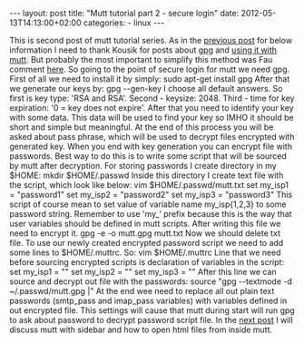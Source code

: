 --- layout: post title: "Mutt tutorial part 2 - secure login" date: 2012-05-13T14:13:00+02:00 categories: - linux ---

This is second post of mutt tutorial series. As in the [previous post](http://pietrushnic.blogspot.com/2012/05/mutt-tutorial-part-1-setup-imap-account.html) for below information I need to thank Kousik for posts about [gpg](http://nixtricks.wordpress.com/2009/10/04/introduction-to-encryption-of-files-using-gpg/) and [using it with mutt](http://nixtricks.wordpress.com/2010/05/05/mutt-configure-mutt-to-receive-email-via-imap-and-send-via-smtp/). But probably the most important to simplify this method was Fau comment [here](http://nixtricks.wordpress.com/2010/05/20/mutt-multiple-email-accounts-using-hooks/#comment-162). So going to the point of secure login for mutt we need gpg. First of all we need to install it by simply:
sudo apt-get install gpg After that we generate our keys by:
gpg --gen-key I choose all default answers. So first is key type: 'RSA and RSA'. Second - keysize: 2048. Third - time for key expiration: '0 = key does not expire'. After that you need to identify your key with some data. This data will be used to find your key so IMHO it should be short and simple but meaningful. At the end of this process you will be asked about pass phrase, which will be used to decrypt files encrypted with generated key. When you end with key generation you can encrypt file with passwords. Best way to do this is to write some script that will be sourced by mutt after decryption. For storing passwords I create directory in my $HOME:
mkdir $HOME/.passwd Inside this directory I create text file with the script, which look like below:
vim $HOME/.passwd/mutt.txt
set my\_isp1 = "password1" set my\_isp2 = "password2" set my\_isp3 = "password3" This script of course mean to set value of variable name my\_isp{1,2,3} to some password string. Remember to use 'my\_' prefix because this is the way that user variables should be defined in mutt scripts. After writing this file we need to encrypt it.
gpg -e -o mutt.gpg mutt.txt Now we should delete txt file. To use our newly created encrypted password script we need to add some lines to $HOME/.muttrc. So:
vim $HOME/.muttrc Line that we need before sourcing encrypted scripts is declaration of variables in the script:
set my\_isp1 = "" set my\_isp2 = "" set my\_isp3 = "" After this line we can source and decrypt out file with the passwords:
source "gpg --textmode -d ~/.passwd/mutt.gpg |" At the end wee need to replace all out plain text passwords (smtp\_pass and imap\_pass variables) with variables defined in out encrypted file. This settings will cause that mutt during start will run gpg to ask about password to decrypt password script file. In the [next post](http://pietrushnic.blogspot.com/2012/05/mutt-tutorial-part-3-sidebar-urls-in-e.html) I will discuss mutt with sidebar and how to open html files from inside mutt.

